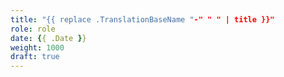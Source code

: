 ```yaml
---
title: "{{ replace .TranslationBaseName "-" " " | title }}"
role: role
date: {{ .Date }}
weight: 1000
draft: true
---
```


